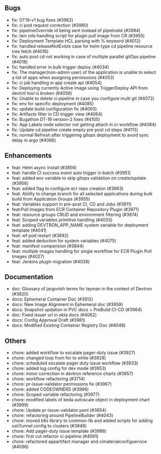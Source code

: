 ## Bugs
- fix: DT19-v1 bug fixes (#3962)
- fix: ci pod request correction (#3980)
- fix: pipelineOverride id being sent instead of pipelineId (#3984)
- fix: Iam role handling script for plugin pull image from CR (#3955)
- fix: Deployment Template HCL parsing with % keyword (#4012)
- fix: handled releaseNotExists case for helm type cd pipeline resource tree fetch (#4016)
- fix: auto post cd not working in case of multiple parallel gitOps pipeline (#4018)
- fix: handled error in bulk trigger deploy (#4034)
- fix: The manager(non-admin user) of the application is unable to select a list of apps when assigning permissions (#4053)
- fix: ci job handling in app create api (#4054)
- fix: Deploying currently Active image using TriggerDeploy API from devtctl tool is broken (#4056)
- fix: Unable to delete ci pipeline in case you configure multi git (#4072)
- fix: env for specific deployment (#4085)
- fix: update build configuration fix (#4093)
- fix: Artifacts filter in CD trigger view (#4064)
- fix: Bugathon DT-19 version-2 fixes (#4105)
- fix: App Labels node selector not getting attach in ci-workflow (#4084)
- fix: Update cd pipeline create empty pre post cd steps (#4113)
- fix: normal Refresh after triggering gitops deployment to avoid sync delay in argo (#4066)
## Enhancements
- feat: Helm async install (#3856)
- feat: handle CI success event auto trigger in batch (#3951)
- feat: added env variable to skip gitops validation on create/update (#3956)
- feat: added flag to configure ecr repo creation (#3963)
- feat: Ability to change branch for all selected applications during bulk build from Application Groups (#3955)
- feat: Variables support in pre-post CI, CD and Jobs (#3911)
- feat:Poll Images from ECR Container Repository Plugin (#3971)
- feat: resource groups CRUD and environment filtering (#3974)
- feat: Scoped variables primitive handling (#4033)
- feat: adding DEVTRON_APP_NAME system variable for deployment template (#4041)
- feat: wf pod restart (#3892)
- feat: added deduction for system variables (#4075)
- feat: manifest comparision (#3844)
- feat: multiple images handling for single workflow for ECR Plugin Poll Images (#4027)
- feat: Jenkins plugin migration (#4039)
## Documentation
- doc: Glossary of jargonish terms for layman in the context of Devtron (#3820)
- docs: Ephemeral Container Doc (#3912)
- docs: New Image Alignment in Ephemeral doc (#3959)
- docs: Snapshot updation in PVC docs + PreBuild CI-CD (#3964)
- doc: Fixed issuer url in okta docs (#4062)
- docs: Config Approval Draft (#3981)
- docs: Modified Existing Container Registry Doc (#4048)
## Others
- chore: added workflow to escalate pager-duty issue (#3927)
- chore: changed loop from for to while (#3928)
- chore: scheduled escalate pager duty issue workflow (#3933)
- chore: added log config for dev mode (#3953)
- chore: minor correction in devtron reference charts (#3957)
- chore: workflow refactoring (#3714)
- chore: pr-issue-validator permissions fix (#3967)
- chore: added CODEOWNERS (#3966)
- chore: Scoped variable refactoring (#3977)
- chore: modified labels of keda autoscale object in deployment chart (#3999)
- chore: Update pr-issue-validator.yaml (#3854)
- chore: refactoring around PipelineBuilder (#4043)
- chore: moved k8s library to common-lib and added scripts for adding sshTunnel config to clusters (#3848)
- chore: Add pager-duty issue template (#3988)
- chore: first cut refactor ci-pipeline (#4091)
- chore: refactored appartifact manager and cimaterialconfigservice (#4096)
